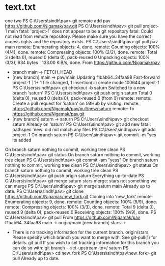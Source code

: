 # text.txt
one
two
PS C:\Users\sindh\pav> git remote add pav https://github.com/Nigamak/pav.git
PS C:\Users\sindh\pav> git pull project-1 main
fatal: 'project-1' does not appear to be a git repository
fatal: Could not read from remote repository.
Please make sure you have the correct access rights
and the repository exists.
PS C:\Users\sindh\pav> git pull pav main
remote: Enumerating objects: 4, done.
remote: Counting objects: 100% (4/4), done.
remote: Compressing objects: 100% (2/2), done.
remote: Total 3 (delta 0), reused 0 (delta 0), pack-reused 0
Unpacking objects: 100% (3/3), 934 bytes | 133.00 KiB/s, done.
From https://github.com/Nigamak/pav
* branch
main
-> FETCH_HEAD
* [new branch] main
-> pav/main
Updating f1bab64..34faa98
Fast-forward
project-1 | 1+
1 file changed, 1 insertion(+)
create mode 100644 project-1
PS C:\Users\sindh\pav> git checkout -b saturn
Switched to a new branch 'saturn'
PS C:\Users\sindh\pav> git push origin saturn
Total 0 (delta 0), reused 0 (delta 0), pack-reused 0 (from 0)
remote:
remote: Create a pull request for 'saturn' on GitHub by visiting:
remote: https://github.com/Nigamak/pav/pull/new/saturn
remote:
To https://github.com/Nigamak/pav.git
* [new branch] saturn -> saturn
PS C:\Users\sindh\pav> git checkout saturn
Already on 'saturn'
PS C:\Users\sindh\pav> git add new
fatal: pathspec 'new' did not match any files PS C:\Users\sindh\pav> git add project-1
On branch saturn
PS C:\Users\sindh\pav> git commit -m "yes its added

On branch saturn
nothing to commit, working tree clean
PS C:\Users\sindh\pav> git status
On branch saturn
nothing to commit, working tree clean
PS C:\Users\sindh\pav> git commit -am "yess"
On branch saturn
nothing to commit, working tree clean
PS C:\Users\sindh\pav> git status
On branch saturn
nothing to commit, working tree clean
PS C:\Users\sindh\pav> git push origin saturn
Everything up-to-date
PS C:\Users\sindh\pav> git merge saturn stars
merge: stars not something we can merge
PS C:\Users\sindh\pav> git merge saturn main
Already up to date.
PS C:\Users\sindh\pav> git clone https://github.com/Nigamak/new_fork.git
Cloning into 'new_fork'
remote: Enumerating objects: 9, done.
remote: Counting objects: 100% (9/9), done.
remote: Compressing objects: 100% (3/3), done.
remote: Total 9 (delta 0), reused 9 (delta 0), pack-reused 0
Receiving objects: 100% (9/9), done.
PS C:\Users\sindh\pav> git pull From https://github.com/Nigamak/pav
f1bab64..34faa98
main
->
origin/main
[new branch]
stars
->
* There is no tracking information for the current branch.
origin/stars
Please specify which branch you want to merge with.
See git-pull(1) for details.
git pull <remote> <branch>
If you wish to set tracking information for this branch you can do so with:
git branch --set-upstream-to=<remote>/<branch> saturn
PS C:\Users\sindh\pav> cd new_fork
PS C:\Users\sindh\pav\new_fork> git pull
Already up to date.
